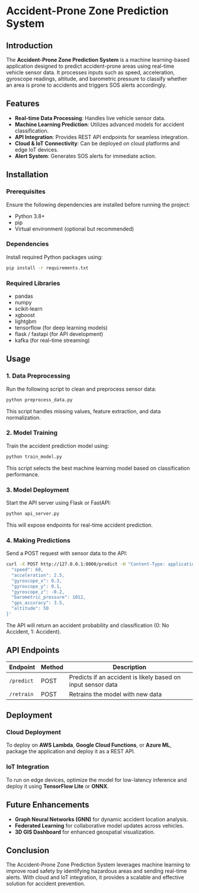 # Accident-Prone Zone Prediction System

## Introduction
The **Accident-Prone Zone Prediction System** is a machine learning-based application designed to predict accident-prone areas using real-time vehicle sensor data. It processes inputs such as speed, acceleration, gyroscope readings, altitude, and barometric pressure to classify whether an area is prone to accidents and triggers SOS alerts accordingly.

## Features
- **Real-time Data Processing**: Handles live vehicle sensor data.
- **Machine Learning Prediction**: Utilizes advanced models for accident classification.
- **API Integration**: Provides REST API endpoints for seamless integration.
- **Cloud & IoT Connectivity**: Can be deployed on cloud platforms and edge IoT devices.
- **Alert System**: Generates SOS alerts for immediate action.

## Installation
### Prerequisites
Ensure the following dependencies are installed before running the project:
- Python 3.8+
- pip
- Virtual environment (optional but recommended)

### Dependencies
Install required Python packages using:
```bash
pip install -r requirements.txt
```

### Required Libraries
- pandas
- numpy
- scikit-learn
- xgboost
- lightgbm
- tensorflow (for deep learning models)
- flask / fastapi (for API development)
- kafka (for real-time streaming)

## Usage
### 1. Data Preprocessing
Run the following script to clean and preprocess sensor data:
```bash
python preprocess_data.py
```
This script handles missing values, feature extraction, and data normalization.

### 2. Model Training
Train the accident prediction model using:
```bash
python train_model.py
```
This script selects the best machine learning model based on classification performance.

### 3. Model Deployment
Start the API server using Flask or FastAPI:
```bash
python api_server.py
```
This will expose endpoints for real-time accident prediction.

### 4. Making Predictions
Send a POST request with sensor data to the API:
```bash
curl -X POST http://127.0.0.1:8000/predict -H "Content-Type: application/json" -d '{
  "speed": 60,
  "acceleration": 2.5,
  "gyroscope_x": 0.3,
  "gyroscope_y": 0.1,
  "gyroscope_z": -0.2,
  "barometric_pressure": 1012,
  "gps_accuracy": 3.5,
  "altitude": 50
}'
```
The API will return an accident probability and classification (0: No Accident, 1: Accident).

## API Endpoints
| Endpoint | Method | Description |
|----------|--------|-------------|
| `/predict` | POST | Predicts if an accident is likely based on input sensor data |
| `/retrain` | POST | Retrains the model with new data |

## Deployment
### Cloud Deployment
To deploy on **AWS Lambda**, **Google Cloud Functions**, or **Azure ML**, package the application and deploy it as a REST API.

### IoT Integration
To run on edge devices, optimize the model for low-latency inference and deploy it using **TensorFlow Lite** or **ONNX**.

## Future Enhancements
- **Graph Neural Networks (GNN)** for dynamic accident location analysis.
- **Federated Learning** for collaborative model updates across vehicles.
- **3D GIS Dashboard** for enhanced geospatial visualization.

## Conclusion
The Accident-Prone Zone Prediction System leverages machine learning to improve road safety by identifying hazardous areas and sending real-time alerts. With cloud and IoT integration, it provides a scalable and effective solution for accident prevention.

